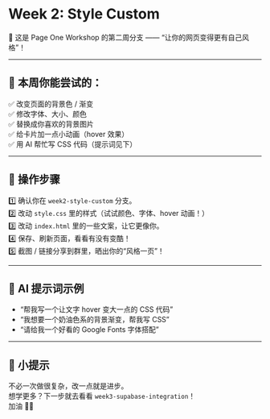 # Week 2: Style Custom

🎨 这是 Page One Workshop 的第二周分支 —— “让你的网页变得更有自己风格”！

---

## 🌟 本周你能尝试的：
✅ 改变页面的背景色 / 渐变  
✅ 修改字体、大小、颜色  
✅ 替换成你喜欢的背景图片  
✅ 给卡片加一点小动画（hover 效果）  
✅ 用 AI 帮忙写 CSS 代码（提示词见下）

---

## 🚀 操作步骤

1️⃣ 确认你在 `week2-style-custom` 分支。  
2️⃣ 改动 `style.css` 里的样式（试试颜色、字体、hover 动画！）  
3️⃣ 改动 `index.html` 里的一些文案，让它更像你。  
4️⃣ 保存、刷新页面，看看有没有变酷！  
5️⃣ 截图 / 链接分享到群里，晒出你的“风格一页”！

---

## 🤖 AI 提示词示例

- “帮我写一个让文字 hover 变大一点的 CSS 代码”  
- “我想要一个奶油色系的背景渐变，帮我写 CSS”  
- “请给我一个好看的 Google Fonts 字体搭配”

---

## 🌿 小提示
不必一次做很复杂，改一点就是进步。  
想学更多？下一步就去看看 `week3-supabase-integration`！  
加油 🚀✨
